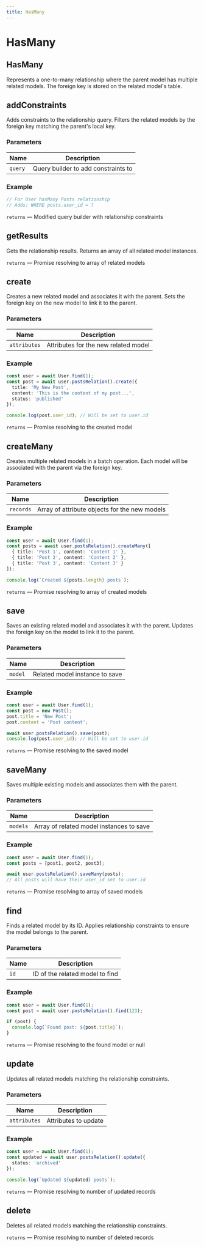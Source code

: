 ```yaml
---
title: HasMany
---
```


# HasMany








## HasMany


Represents a one-to-many relationship where the parent model has multiple related models.
The foreign key is stored on the related model&#x27;s table.





## addConstraints


Adds constraints to the relationship query.
Filters the related models by the foreign key matching the parent&#x27;s local key.


### Parameters

| Name | Description |
|------|-------------|
| `query` | Query builder to add constraints to |

### Example

```typescript
// For User hasMany Posts relationship
// Adds: WHERE posts.user_id = ?
```



  `returns` — Modified query builder with relationship constraints



## getResults


Gets the relationship results.
Returns an array of all related model instances.




  `returns` — Promise resolving to array of related models



## create


Creates a new related model and associates it with the parent.
Sets the foreign key on the new model to link it to the parent.


### Parameters

| Name | Description |
|------|-------------|
| `attributes` | Attributes for the new related model |

### Example

```typescript
const user = await User.find(1);
const post = await user.postsRelation().create({
  title: 'My New Post',
  content: 'This is the content of my post...',
  status: 'published'
});

console.log(post.user_id); // Will be set to user.id
```



  `returns` — Promise resolving to the created model



## createMany


Creates multiple related models in a batch operation.
Each model will be associated with the parent via the foreign key.


### Parameters

| Name | Description |
|------|-------------|
| `records` | Array of attribute objects for the new models |

### Example

```typescript
const user = await User.find(1);
const posts = await user.postsRelation().createMany([
  { title: 'Post 1', content: 'Content 1' },
  { title: 'Post 2', content: 'Content 2' },
  { title: 'Post 3', content: 'Content 3' }
]);

console.log(`Created ${posts.length} posts`);
```



  `returns` — Promise resolving to array of created models



## save


Saves an existing related model and associates it with the parent.
Updates the foreign key on the model to link it to the parent.


### Parameters

| Name | Description |
|------|-------------|
| `model` | Related model instance to save |

### Example

```typescript
const user = await User.find(1);
const post = new Post();
post.title = 'New Post';
post.content = 'Post content';

await user.postsRelation().save(post);
console.log(post.user_id); // Will be set to user.id
```



  `returns` — Promise resolving to the saved model



## saveMany


Saves multiple existing models and associates them with the parent.


### Parameters

| Name | Description |
|------|-------------|
| `models` | Array of related model instances to save |

### Example

```typescript
const user = await User.find(1);
const posts = [post1, post2, post3];

await user.postsRelation().saveMany(posts);
// All posts will have their user_id set to user.id
```



  `returns` — Promise resolving to array of saved models



## find


Finds a related model by its ID.
Applies relationship constraints to ensure the model belongs to the parent.


### Parameters

| Name | Description |
|------|-------------|
| `id` | ID of the related model to find |

### Example

```typescript
const user = await User.find(1);
const post = await user.postsRelation().find(123);

if (post) {
  console.log(`Found post: ${post.title}`);
}
```



  `returns` — Promise resolving to the found model or null



## update


Updates all related models matching the relationship constraints.


### Parameters

| Name | Description |
|------|-------------|
| `attributes` | Attributes to update |

### Example

```typescript
const user = await User.find(1);
const updated = await user.postsRelation().update({
  status: 'archived'
});

console.log(`Updated ${updated} posts`);
```



  `returns` — Promise resolving to number of updated records



## delete


Deletes all related models matching the relationship constraints.




  `returns` — Promise resolving to number of deleted records



